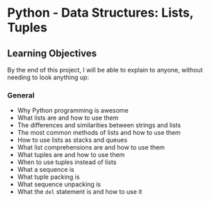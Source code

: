# Python - Data Structures: Lists, Tuples

## Learning Objectives

By the end of this project, I will be able to explain to anyone, without needing to look anything up:

### General
- Why Python programming is awesome
- What lists are and how to use them
- The differences and similarities between strings and lists
- The most common methods of lists and how to use them
- How to use lists as stacks and queues
- What list comprehensions are and how to use them
- What tuples are and how to use them
- When to use tuples instead of lists
- What a sequence is
- What tuple packing is
- What sequence unpacking is
- What the `del` statement is and how to use it

